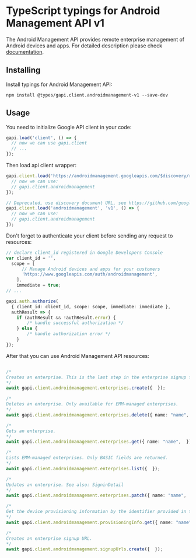 # TypeScript typings for Android Management API v1

The Android Management API provides remote enterprise management of Android devices and apps.
For detailed description please check [documentation](https://developers.google.com/android/management).

## Installing

Install typings for Android Management API:

```
npm install @types/gapi.client.androidmanagement-v1 --save-dev
```

## Usage

You need to initialize Google API client in your code:

```typescript
gapi.load('client', () => {
  // now we can use gapi.client
  // ...
});
```

Then load api client wrapper:

```typescript
gapi.client.load('https://androidmanagement.googleapis.com/$discovery/rest?version=v1', () => {
  // now we can use:
  // gapi.client.androidmanagement
});
```

```typescript
// Deprecated, use discovery document URL, see https://github.com/google/google-api-javascript-client/blob/master/docs/reference.md#----gapiclientloadname----version----callback--
gapi.client.load('androidmanagement', 'v1', () => {
  // now we can use:
  // gapi.client.androidmanagement
});
```

Don't forget to authenticate your client before sending any request to resources:

```typescript
// declare client_id registered in Google Developers Console
var client_id = '',
  scope = [
      // Manage Android devices and apps for your customers
      'https://www.googleapis.com/auth/androidmanagement',
    ],
    immediate = true;
// ...

gapi.auth.authorize(
  { client_id: client_id, scope: scope, immediate: immediate },
  authResult => {
    if (authResult && !authResult.error) {
        /* handle successful authorization */
    } else {
        /* handle authorization error */
    }
});
```

After that you can use Android Management API resources: <!-- TODO: make this work for multiple namespaces -->

```typescript

/*
Creates an enterprise. This is the last step in the enterprise signup flow. See also: SigninDetail
*/
await gapi.client.androidmanagement.enterprises.create({  });

/*
Deletes an enterprise. Only available for EMM-managed enterprises.
*/
await gapi.client.androidmanagement.enterprises.delete({ name: "name",  });

/*
Gets an enterprise.
*/
await gapi.client.androidmanagement.enterprises.get({ name: "name",  });

/*
Lists EMM-managed enterprises. Only BASIC fields are returned.
*/
await gapi.client.androidmanagement.enterprises.list({  });

/*
Updates an enterprise. See also: SigninDetail
*/
await gapi.client.androidmanagement.enterprises.patch({ name: "name",  });

/*
Get the device provisioning information by the identifier provided in the sign-in url.
*/
await gapi.client.androidmanagement.provisioningInfo.get({ name: "name",  });

/*
Creates an enterprise signup URL.
*/
await gapi.client.androidmanagement.signupUrls.create({  });
```
